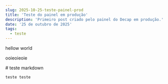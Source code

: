 ```yaml
---
slug: 2025-10-25-teste-painel-prod
title: 'Teste do painel em produção'
description: 'Primeiro post criado pelo painel do Decap em produção.'
date: '25 de outubro de 2025'
tags:
  - teste
---
```


hellow world

ooieoieoie

\# teste markdown

```
teste teste
```

